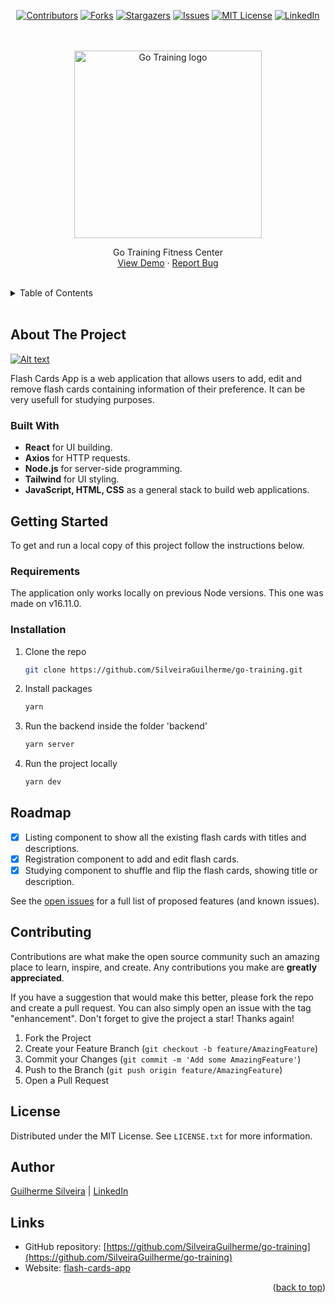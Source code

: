 <a name="readme-top"></a>

<!-- PROJECT LOGO -->

<div align="center">

[![Contributors][contributors-shield]][contributors-url]
[![Forks][forks-shield]][forks-url]
[![Stargazers][stars-shield]][stars-url]
[![Issues][issues-shield]][issues-url]
[![MIT License][license-shield]][license-url]
[![LinkedIn][linkedin-shield]][linkedin-url]

<br />
<br />

  <a href="https://silveiraguilherme.github.io/go-training/index.html">
    <img src="./images/logos/go-training-logo" width="300px" alt="Go Training logo">
  </a>

  <p align="center">
    Go Training Fitness Center
    <br />
    <a href="https://silveiraguilherme.github.io/go-training/index.html">View Demo</a>
    ·
    <a href="https://github.com/SilveiraGuilherme/go-training/issues/new">Report Bug</a>
  </p>
</div>

<br/>
<!-- TABLE OF CONTENTS -->
<details>
  <summary>Table of Contents</summary>
  <ol>
    <li>
      <a href="#about-the-project">About The Project</a>
      <ul>
        <li><a href="#built-with">Built With</a></li>
      </ul>
    </li>
    <li>
      <a href="#getting-started">Getting Started</a>
      <ul>
        <li><a href="#requirements">Requirements</a></li>
        <li><a href="#installation">Installation</a></li>
      </ul>
    </li>
    <li><a href="#usage">Usage</a></li>
    <li><a href="#roadmap">Roadmap</a></li>
    <li><a href="#contributing">Contributing</a></li>
    <li><a href="#license">License</a></li>
    <li><a href="#contact">Contact</a></li>
    <li><a href="#links">Links</a></li>
  </ol>
</details>

<br/>

<!-- ABOUT THE PROJECT -->

## About The Project

[![Alt text](./public/img/flash-cards-website.png)](https://silveiraguilherme.github.io/go-training/index.html)

<!-- WEBSITE DESCRIPTION -->

Flash Cards App is a web application that allows users to add, edit and remove flash cards containing information of their preference. It can be very usefull for studying purposes.

### Built With

- <strong>React</strong> for UI building.
- <strong>Axios</strong> for HTTP requests.
- <strong>Node.js</strong> for server-side programming.
- <strong>Tailwind</strong> for UI styling.
- <strong>JavaScript, HTML, CSS</strong> as a general stack to build web applications.

<!-- GETTING STARTED -->

## Getting Started

To get and run a local copy of this project follow the instructions below.

### Requirements

The application only works locally on previous Node versions. This one was made on v16.11.0.

### Installation

1. Clone the repo
   ```sh
   git clone https://github.com/SilveiraGuilherme/go-training.git
   ```
2. Install packages
   ```sh
   yarn
   ```
3. Run the backend inside the folder 'backend'
   ```sh
   yarn server
   ```
4. Run the project locally
   ```sh
   yarn dev
   ```

<!-- ROADMAP -->

## Roadmap

- [x] Listing component to show all the existing flash cards with titles and descriptions.
- [x] Registration component to add and edit flash cards.
- [x] Studying component to shuffle and flip the flash cards, showing title or description.

See the [open issues](https://github.com/SilveiraGuilherme/go-training/issues) for a full list of proposed features (and known issues).

<!-- CONTRIBUTING -->

## Contributing

Contributions are what make the open source community such an amazing place to learn, inspire, and create. Any contributions you make are **greatly appreciated**.

If you have a suggestion that would make this better, please fork the repo and create a pull request. You can also simply open an issue with the tag "enhancement".
Don't forget to give the project a star! Thanks again!

1. Fork the Project
2. Create your Feature Branch (`git checkout -b feature/AmazingFeature`)
3. Commit your Changes (`git commit -m 'Add some AmazingFeature'`)
4. Push to the Branch (`git push origin feature/AmazingFeature`)
5. Open a Pull Request

<!-- LICENSE -->

## License

Distributed under the MIT License. See `LICENSE.txt` for more information.

<!-- CONTACT -->

## Author

[Guilherme Silveira](https://silveiraguilherme.github.io/SilveiraGuilherme/) |
[LinkedIn](https://linkedin.com/in/jsguilherme)

<!-- RESOURCES -->

## Links

- GitHub repository: [https://github.com/SilveiraGuilherme/go-training](https://github.com/SilveiraGuilherme/go-training)
- Website: [flash-cards-app](https://silveiraguilherme.github.io/go-training/index.html)

<p align="right">(<a href="#readme-top">back to top</a>)</p>

<!-- MARKDOWN LINKS & IMAGES -->
<!-- https://www.markdownguide.org/basic-syntax/#reference-style-links -->

[contributors-shield]: https://img.shields.io/github/contributors/SilveiraGuilherme/go-training.svg?style=for-the-badge
[contributors-url]: https://github.com/SilveiraGuilherme/go-training/graphs/contributors
[forks-shield]: https://img.shields.io/github/forks/SilveiraGuilherme/go-training.svg?style=for-the-badge
[forks-url]: https://github.com/SilveiraGuilherme/go-training/network/members
[stars-shield]: https://img.shields.io/github/stars/SilveiraGuilherme/go-training.svg?style=for-the-badge
[stars-url]: https://github.com/SilveiraGuilherme/go-training/stargazers
[issues-shield]: https://img.shields.io/github/issues/SilveiraGuilherme/go-training.svg?style=for-the-badge
[issues-url]: https://github.com/SilveiraGuilherme/go-training/issues
[license-shield]: https://img.shields.io/github/license/SilveiraGuilherme/go-training.svg?style=for-the-badge
[license-url]: https://github.com/SilveiraGuilherme/go-training/blob/master/LICENSE.txt
[linkedin-shield]: https://img.shields.io/badge/-LinkedIn-black.svg?style=for-the-badge&logo=linkedin&colorB=555
[linkedin-url]: https://linkedin.com/in/jsguilherme
